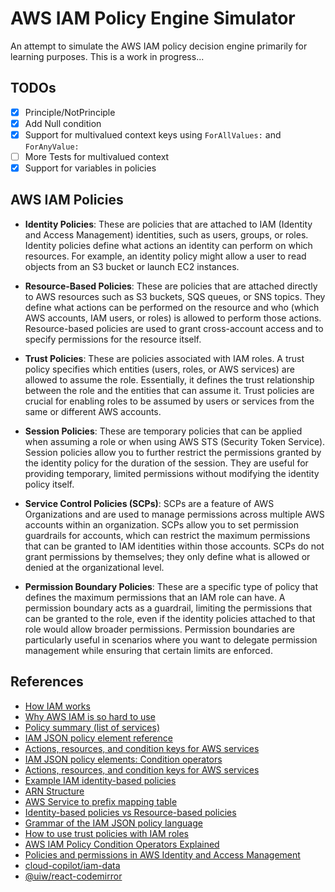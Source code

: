 # AWS IAM Policy Engine Simulator

An attempt to simulate the AWS IAM policy decision engine primarily for learning purposes. This is a work in progress...

## TODOs

- [x] Principle/NotPrinciple
- [x] Add Null condition
- [x] Support for multivalued context keys using `ForAllValues:` and `ForAnyValue:`
- [ ] More Tests for multivalued context
- [x] Support for variables in policies

## AWS IAM Policies

- **Identity Policies**: These are policies that are attached to IAM (Identity and Access Management) identities, such as users, groups, or roles. Identity policies define what actions an identity can perform on which resources. For example, an identity policy might allow a user to read objects from an S3 bucket or launch EC2 instances.

- **Resource-Based Policies**: These are policies that are attached directly to AWS resources such as S3 buckets, SQS queues, or SNS topics. They define what actions can be performed on the resource and who (which AWS accounts, IAM users, or roles) is allowed to perform those actions. Resource-based policies are used to grant cross-account access and to specify permissions for the resource itself.

- **Trust Policies**: These are policies associated with IAM roles. A trust policy specifies which entities (users, roles, or AWS services) are allowed to assume the role. Essentially, it defines the trust relationship between the role and the entities that can assume it. Trust policies are crucial for enabling roles to be assumed by users or services from the same or different AWS accounts.

- **Session Policies**: These are temporary policies that can be applied when assuming a role or when using AWS STS (Security Token Service). Session policies allow you to further restrict the permissions granted by the identity policy for the duration of the session. They are useful for providing temporary, limited permissions without modifying the identity policy itself.

- **Service Control Policies (SCPs)**: SCPs are a feature of AWS Organizations and are used to manage permissions across multiple AWS accounts within an organization. SCPs allow you to set permission guardrails for accounts, which can restrict the maximum permissions that can be granted to IAM identities within those accounts. SCPs do not grant permissions by themselves; they only define what is allowed or denied at the organizational level.

- **Permission Boundary Policies**: These are a specific type of policy that defines the maximum permissions that an IAM role can have. A permission boundary acts as a guardrail, limiting the permissions that can be granted to the role, even if the identity policies attached to that role would allow broader permissions. Permission boundaries are particularly useful in scenarios where you want to delegate permission management while ensuring that certain limits are enforced.

## References

- [How IAM works](https://docs.aws.amazon.com/IAM/latest/UserGuide/intro-structure.html#intro-structure-request)
- [Why AWS IAM is so hard to use](https://www.effectiveiam.com/why-aws-iam-is-so-hard-to-use)
- [Policy summary (list of services)](https://docs.aws.amazon.com/IAM/latest/UserGuide/access_policies_understand-policy-summary.html)
- [IAM JSON policy element reference](https://docs.aws.amazon.com/IAM/latest/UserGuide/reference_policies_elements.html)
- [Actions, resources, and condition keys for AWS services](https://docs.aws.amazon.com/service-authorization/latest/reference/reference_policies_actions-resources-contextkeys.html)
- [IAM JSON policy elements: Condition operators](https://docs.aws.amazon.com/IAM/latest/UserGuide/reference_policies_elements_condition_operators.html#Conditions_Numeric)
- [Actions, resources, and condition keys for AWS services](https://docs.aws.amazon.com/service-authorization/latest/reference/reference_policies_actions-resources-contextkeys.html)
- [Example IAM identity-based policies](https://docs.aws.amazon.com/IAM/latest/UserGuide/access_policies_examples.html)
- [ARN Structure](https://docs.aws.amazon.com/IAM/latest/UserGuide/reference-arns.html)
- [AWS Service to prefix mapping table](https://docs.aws.amazon.com/IAM/latest/UserGuide/access-analyzer-policy-generation-action-last-accessed-support.html)
- [Identity-based policies vs Resource-based policies](https://www.reddit.com/r/aws/comments/18xjw7x/identitybased_policies_vs_resourcebased_policies/)
- [Grammar of the IAM JSON policy language](https://docs.aws.amazon.com/IAM/latest/UserGuide/reference_policies_grammar.html)
- [How to use trust policies with IAM roles](https://aws.amazon.com/blogs/security/how-to-use-trust-policies-with-iam-roles/)
- [AWS IAM Policy Condition Operators Explained](https://iam.cloudcopilot.io/resources/operators)
- [Policies and permissions in AWS Identity and Access Management](https://docs.aws.amazon.com/IAM/latest/UserGuide/access_policies.html)
- [cloud-copilot/iam-data](https://github.com/cloud-copilot/iam-data)
- [@uiw/react-codemirror](https://www.npmjs.com/package/@uiw/react-codemirror)
